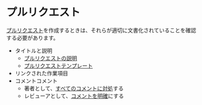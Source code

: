 # プルリクエスト

[プルリクエスト](../../code-reviews/pull-requests.md)を作成するときは、それらが適切に文書化されていることを確認する必要があります。

- タイトルと説明
  - [プルリクエストの説明](../../code-reviews/pull-requests.md#pull-request-description)
  - [プルリクエストテンプレート](../../code-reviews/pull-request-template/pull-request-template.md)
- リンクされた作業項目
- コメントコメント
  - 著者として、[すべてのコメントに対処](../../code-reviews/process-guidance/author-guidance.md#be-open-to-receive-feedback)する
  - レビューアとして、[コメントを明確](../../code-reviews/process-guidance/reviewer-guidance.md#make-comments-clear)にする
